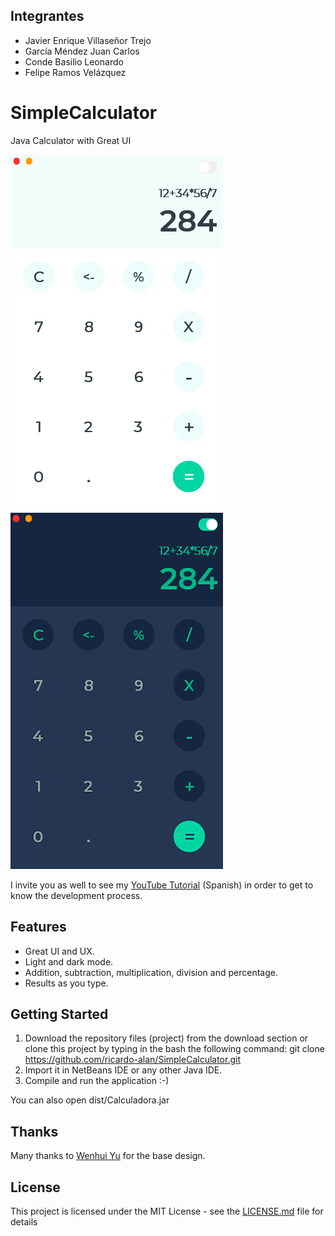 
## Integrantes
* Javier Enrique Villaseñor Trejo 
* García Méndez Juan Carlos  
* Conde Basilio Leonardo  
* Felipe Ramos Velázquez 

# SimpleCalculator

Java Calculator with Great UI

![Calculator Light](screenshots/light.png) ![Calculator Dark](screenshots/dark.png)

I invite you as well to see my [YouTube Tutorial](https://www.youtube.com/watch?v=3A0aPvHBHk0) (Spanish) in order to get to know the development process. 


## Features

* Great UI and UX.
* Light and dark mode.
* Addition, subtraction, multiplication, division and percentage.
* Results as you type.

## Getting Started

1. Download the repository files (project) from the download section or clone this project by typing in the bash the following command:
       git clone https://github.com/ricardo-alan/SimpleCalculator.git
2. Import it in NetBeans IDE or any other Java IDE.
3. Compile and run the application :-)

You can also open dist/Calculadora.jar 

## Thanks

Many thanks to [Wenhui Yu](https://dribbble.com/whyinteraction) for the base design.

## License

This project is licensed under the MIT License - see the [LICENSE.md](LICENSE.md) file for details
